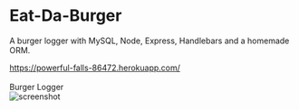 # Eat-Da-Burger

A burger logger with MySQL, Node, Express, Handlebars and a homemade ORM.


https://powerful-falls-86472.herokuapp.com/
<br>
<br>
Burger Logger
<br>
![screenshot ](public/assets/images/notetaker.jpg)
<br>
<br>



